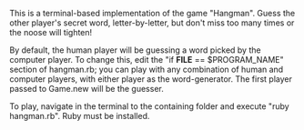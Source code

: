 This is a terminal-based implementation of the game "Hangman".  Guess the other player's secret word, letter-by-letter, but don't miss too many times or the noose will tighten!

By default, the human player will be guessing a word picked by the computer player.  To change this, edit the "if __FILE__ == $PROGRAM_NAME" section of hangman.rb; you can play with any combination of human and computer players, with either player as the word-generator.  The first player passed to Game.new will be the guesser.

To play, navigate in the terminal to the containing folder and execute "ruby hangman.rb".  Ruby must be installed.